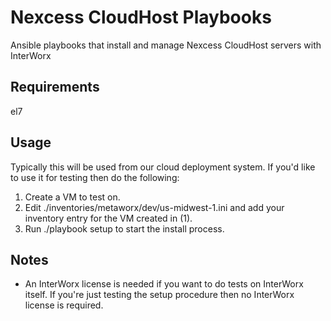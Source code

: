 Nexcess CloudHost Playbooks
===========================

Ansible playbooks that install and manage Nexcess CloudHost servers with InterWorx

Requirements
------------

el7

Usage
-----

Typically this will be used from our cloud deployment system.  If you'd like to use it for testing then do the following:

1. Create a VM to test on.
2. Edit ./inventories/metaworx/dev/us-midwest-1.ini and add your inventory entry for the VM created in (1).
3. Run ./playbook setup to start the install process.

Notes
-----

- An InterWorx license is needed if you want to do tests on InterWorx itself.  If you're just testing the setup procedure then no InterWorx license is required.
